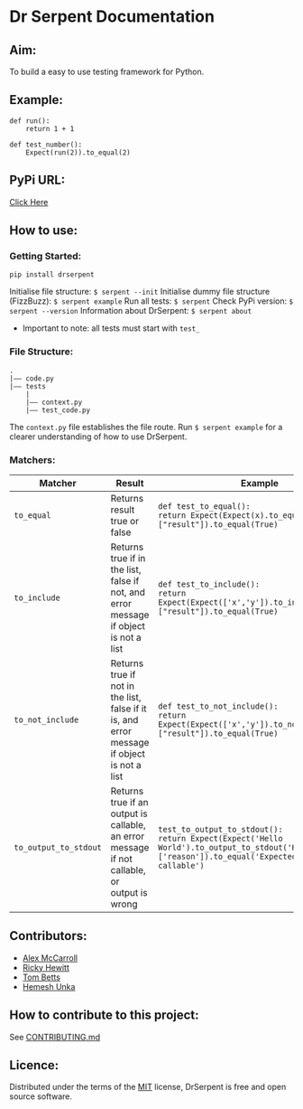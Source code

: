 # Dr Serpent Documentation

## Aim:
To build a easy to use testing framework for Python.

## Example:
```
def run():
    return 1 + 1

def test_number():
    Expect(run(2)).to_equal(2)
```

## PyPi URL:

[Click Here](https://pypi.org/project/drserpent/)

## How to use:

### Getting Started:

`pip install drserpent`

Initialise file structure: `$ serpent --init`
Initialise dummy file structure (FizzBuzz): `$ serpent example`
Run all tests: `$ serpent`
Check PyPi version: `$ serpent --version`
Information about DrSerpent: `$ serpent about`

* Important to note: all tests must start with `test_`

### File Structure:

```
.
|–– code.py
|–– tests
    |
    |–– context.py
    |–– test_code.py
```

The `context.py` file establishes the file route. Run `$ serpent example` for a clearer understanding of how to use DrSerpent.


### Matchers:

| Matcher | Result | Example |
|-----|-----|------|
| `to_equal` | Returns result true or false | `def test_to_equal():`<br>`return Expect(Expect(x).to_equal(x)["result"]).to_equal(True)` |
| `to_include` | Returns true if in the list, false if not, and error message if object is not a list | `def test_to_include():`<br>`return Expect(Expect(['x','y']).to_include('x')["result"]).to_equal(True)` |
| `to_not_include` | Returns true if not in the list, false if it is, and error message if object is not a list| `def test_to_not_include():`<br>`return Expect(Expect(['x','y']).to_not_include('z')["result"]).to_equal(True)`|
| `to_output_to_stdout` | Returns true if an output is callable, an error message if not callable, or output is wrong | `test_to_output_to_stdout():`<br>`return Expect(Expect('Hello World').to_output_to_stdout('Hello World')['reason']).to_equal('Expected: hello to be callable')`|

## Contributors:
* [Alex McCarroll](https://github.com/AlexMcCarroll)
* [Ricky Hewitt](https://github.com/rewitt94)
* [Tom Betts](https://github.com/T-Betts)
* [Hemesh Unka](https://github.com/Hemesh-Unka)

## How to contribute to this project:

See [CONTRIBUTING.md](https://github.com/DrSerpent/DrSerpent-Core/blob/master/CONTRIBUTING.md)

## Licence:

Distributed under the terms of the [MIT](https://github.com/DrSerpent/DrSerpent-Core/blob/master/LICENSE.txt) license, DrSerpent is free and open source software.
